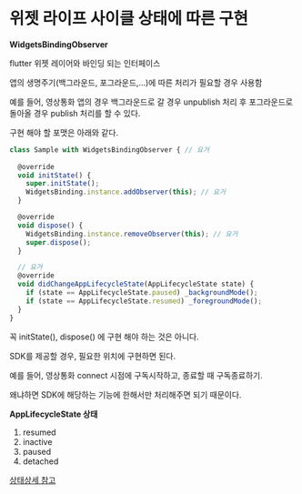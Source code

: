 # 위젯 라이프 사이클 상태에 따른 구현

**WidgetsBindingObserver**

flutter 위젯 레이어와 바인딩 되는 인터페이스

앱의 생명주기(백그라운드, 포그라운드,...)에 따른 처리가 필요할 경우 사용함

예를 들어, 영상통화 앱의 경우 백그라운드로 갈 경우 unpublish 처리 후 포그라운드로 돌아올 경우 publish 처리를 할 수 있다.

구현 해야 할 포맷은 아래와 같다.

```javascript
class Sample with WidgetsBindingObserver { // 요거
  
  @override
  void initState() {
    super.initState();
    WidgetsBinding.instance.addObserver(this); // 요거
  }

  @override
  void dispose() {
    WidgetsBinding.instance.removeObserver(this); // 요거
    super.dispose();
  }

  // 요거
  @override
  void didChangeAppLifecycleState(AppLifecycleState state) {  
    if (state == AppLifecycleState.paused) _backgroundMode();
    if (state == AppLifecycleState.resumed) _foregroundMode();
  }
}
```

꼭 initState(), dispose() 에 구현 해야 하는 것은 아니다.

SDK를 제공할 경우, 필요한 위치에 구현하면 된다.

예를 들어, 영상통화 connect 시점에 구독시작하고, 종료할 때 구독종료하기.

왜냐하면 SDK에 해당하는 기능에 한해서만 처리해주면 되기 때문이다.



**AppLifecycleState 상태**
1. resumed
2. inactive
3. paused
4. detached

[상태상세 참고](https://api.flutter.dev/flutter/dart-ui/AppLifecycleState.html)